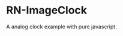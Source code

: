 # RN-ImageClock
A analog clock example with pure javascript.

 <img width=540 scr="demo/demo.png"/>

